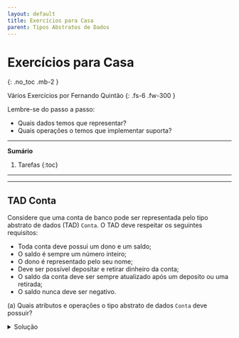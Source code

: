 ```yaml
---
layout: default
title: Exercícios para Casa
parent: Tipos Abstratos de Dados
---
```


# Exercícios para Casa
{: .no_toc .mb-2 }

Vários Exercícios por Fernando Quintão
{: .fs-6 .fw-300 }

Lembre-se do passo a passo:
- Quais dados temos que representar?
- Quais operações o temos que implementar suporta?

---

**Sumário**
1. Tarefas
{:toc}

---

---

## TAD Conta

Considere que uma conta de banco pode ser representada pelo
tipo abstrato de dados (TAD) `Conta`. O TAD deve respeitar
os seguintes requisitos:
- Toda conta deve possui um dono e um saldo;
- O saldo é sempre um número inteiro;
- O dono é representado pelo seu nome;
- Deve ser possível depositar e retirar dinheiro da conta;
- O saldo da conta deve ser sempre atualizado após um
  deposito ou uma retirada;
- O saldo nunca deve ser negativo.

(a) Quais atributos e operações o tipo abstrato de dados `Conta` deve possuir?

<details>
<summary>Solução</summary>

Atributos
- Dono da conta (string)
- Saldo (inteiro)

Operações
- Retirar
- Depositar

<details>


(b) Escreva, em c++, uma implementação do tipo abstrato de dados `Conta`.

<details>
<summary>Solução</summary>

```cpp
#include <string>

using namespace std;

class Conta {
  private:
    string _dono;
    unsigned int _saldo;
  public:
    Conta(string dono) {
      _dono = dono;
      _saldo = 0;
    }

    /*
     * Saca um valor.
     * Retornar um erro caso o saldo fique negativo.
     */
    boolean sacar(unsigned int valor) {
      if (valor > _saldo) {
        return false;
      }

      _saldo -= valor;
      return true;
    }

    /*
     * Deposita um valor.
     */
    void depositar(unsigned int valor) {
      _saldo += valor;
    }

    /*
     * Retorna o saldo da conta.
     */
    unsigned int get_saldo() {
      return _saldo;
    }
};
```

</details>

---

## TAD Fração

2. Considere que o Tipo Abstrato de Dados (TAD) `Fracao`
   representa um número fracionário. Escreva, em C++,
   uma implementação de `Fracao` considerando as seguintes
   operações:
- multiplicação,
- divisão,
- soma e
- subtração.

Obs: cada uma das operações pode ser realizada entre duas frações ou entre uma
fração e um inteiro.

Esqueleto abaixo
```cpp
class Fracao {
  private:
    int _numerador;
    int _denominador;
  public:
    // Observe dois métodos com mesmo nome e assinaturas diferentes!
    Fracao soma(int outro_valor) {
      // código aqui
    }
    Fracao soma(Fracao outro_valor) {
      // código aqui
    }
    // Resto do TAD
};
```

---

## TAD Aluno

Complicando um pouco, vamos fazer um TAD `Aluno`. Além de informações base do
discente, vide exemplo abaixo, queremos que o aluno armazene uma lista de
disciplinas qual cursa. Observe no esqueleto abaixo que usamos um `vector` para
tal.



Esqueleto abaixo:
```cpp
#include <iostream>
#include <string>
#include <vector>

using namespace std;

class Aluno {
  private:
    string *_nome;
    int _matricula;
    vector<int> _materias;
  public:
    Aluno() {
      // Preencha!!
    }

    void realizar_matricula(int cod_disciplina) {
      //matricula o aluno em alguma disciplina
    }

    void print() {
      //imprime os dados do aluno
    }
};

int main() {
  // Tente fazer o método print imprimir algo como:
  // - Nome do aluno
  // - Matricula
  // - Materias atuais
  //
  // Ideia de main (descomente e faça funcionar!):
  //
  // Aluno a = Aluno(mat, nome);
  // a.realizar_matricula(204);
  // a.realizar_matricula(212);
  // a.print();
  }
  ```

---

## TAD Matriz

Usando um `vector<vector<int>>`, ou seja um Vector de Vectors, como fazer um
TAD matriz?

```cpp
#include <vector>

using namespace std;

class Matriz {
  private:
    int _nlinhas;
    int _ncolunas;
    vector<vector<float>> _dados;
  public:
    Matriz(int nlinhas, int ncolunas) {
      _nlinhas = nlinhas;
      _ncolunas = ncolunas;
      for (int linha = 0; linha < _nlinhas; linha++) {
        vector<float> dados_linha;
        _dados.push_back(dados_linha);
        for (int _ = 0; _ < _ncolunas; _++) {
          _dados[linha].push_back(0);
        }
      }
    }
    void preenche(int linha, int coluna, float valor) {

    }

    Matriz soma(Matriz outra) {

    }
};
```
